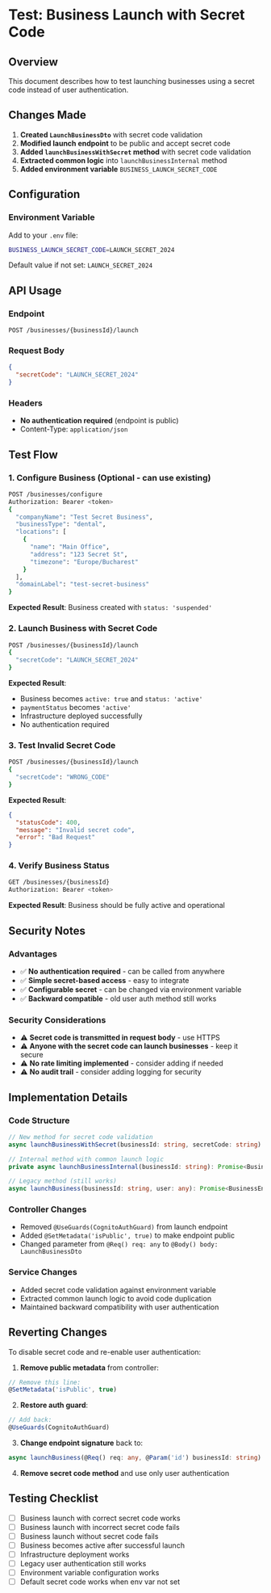 # Test: Business Launch with Secret Code

## Overview
This document describes how to test launching businesses using a secret code instead of user authentication.

## Changes Made
1. **Created `LaunchBusinessDto`** with secret code validation
2. **Modified launch endpoint** to be public and accept secret code
3. **Added `launchBusinessWithSecret` method** with secret code validation
4. **Extracted common logic** into `launchBusinessInternal` method
5. **Added environment variable** `BUSINESS_LAUNCH_SECRET_CODE`

## Configuration

### Environment Variable
Add to your `.env` file:
```bash
BUSINESS_LAUNCH_SECRET_CODE=LAUNCH_SECRET_2024
```

Default value if not set: `LAUNCH_SECRET_2024`

## API Usage

### Endpoint
```
POST /businesses/{businessId}/launch
```

### Request Body
```json
{
  "secretCode": "LAUNCH_SECRET_2024"
}
```

### Headers
- **No authentication required** (endpoint is public)
- Content-Type: `application/json`

## Test Flow

### 1. Configure Business (Optional - can use existing)
```bash
POST /businesses/configure
Authorization: Bearer <token>
{
  "companyName": "Test Secret Business",
  "businessType": "dental",
  "locations": [
    {
      "name": "Main Office",
      "address": "123 Secret St",
      "timezone": "Europe/Bucharest"
    }
  ],
  "domainLabel": "test-secret-business"
}
```

**Expected Result**: Business created with `status: 'suspended'`

### 2. Launch Business with Secret Code
```bash
POST /businesses/{businessId}/launch
{
  "secretCode": "LAUNCH_SECRET_2024"
}
```

**Expected Result**: 
- Business becomes `active: true` and `status: 'active'`
- `paymentStatus` becomes `'active'`
- Infrastructure deployed successfully
- No authentication required

### 3. Test Invalid Secret Code
```bash
POST /businesses/{businessId}/launch
{
  "secretCode": "WRONG_CODE"
}
```

**Expected Result**: 
```json
{
  "statusCode": 400,
  "message": "Invalid secret code",
  "error": "Bad Request"
}
```

### 4. Verify Business Status
```bash
GET /businesses/{businessId}
Authorization: Bearer <token>
```

**Expected Result**: Business should be fully active and operational

## Security Notes

### Advantages
- ✅ **No authentication required** - can be called from anywhere
- ✅ **Simple secret-based access** - easy to integrate
- ✅ **Configurable secret** - can be changed via environment variable
- ✅ **Backward compatible** - old user auth method still works

### Security Considerations
- ⚠️ **Secret code is transmitted in request body** - use HTTPS
- ⚠️ **Anyone with the secret code can launch businesses** - keep it secure
- ⚠️ **No rate limiting implemented** - consider adding if needed
- ⚠️ **No audit trail** - consider adding logging for security

## Implementation Details

### Code Structure
```typescript
// New method for secret code validation
async launchBusinessWithSecret(businessId: string, secretCode: string): Promise<BusinessEntity>

// Internal method with common launch logic
private async launchBusinessInternal(businessId: string): Promise<BusinessEntity>

// Legacy method (still works)
async launchBusiness(businessId: string, user: any): Promise<BusinessEntity>
```

### Controller Changes
- Removed `@UseGuards(CognitoAuthGuard)` from launch endpoint
- Added `@SetMetadata('isPublic', true)` to make endpoint public
- Changed parameter from `@Req() req: any` to `@Body() body: LaunchBusinessDto`

### Service Changes
- Added secret code validation against environment variable
- Extracted common launch logic to avoid code duplication
- Maintained backward compatibility with user authentication

## Reverting Changes

To disable secret code and re-enable user authentication:

1. **Remove public metadata** from controller:
```typescript
// Remove this line:
@SetMetadata('isPublic', true)
```

2. **Restore auth guard**:
```typescript
// Add back:
@UseGuards(CognitoAuthGuard)
```

3. **Change endpoint signature** back to:
```typescript
async launchBusiness(@Req() req: any, @Param('id') businessId: string)
```

4. **Remove secret code method** and use only user authentication

## Testing Checklist

- [ ] Business launch with correct secret code works
- [ ] Business launch with incorrect secret code fails
- [ ] Business launch without secret code fails
- [ ] Business becomes active after successful launch
- [ ] Infrastructure deployment works
- [ ] Legacy user authentication still works
- [ ] Environment variable configuration works
- [ ] Default secret code works when env var not set
